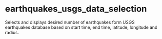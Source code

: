 # earthquakes_usgs_data_selection
Selects and displays desired number of earthquakes form USGS earthquakes database based on start time, end time, latitude, longitude and radius.

